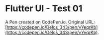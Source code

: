 # Flutter UI - Test 01

A Pen created on CodePen.io. Original URL: [https://codepen.io/Delos_343/pen/vYeqrKb](https://codepen.io/Delos_343/pen/vYeqrKb).

